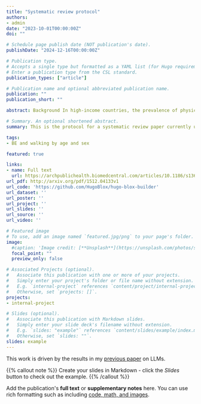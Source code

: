 ```yaml
---
title: "Systematic review protocol"
authors:
- admin
date: "2023-10-01T00:00:00Z"
doi: ""

# Schedule page publish date (NOT publication's date).
publishDate: "2024-12-16T00:00:00Z"

# Publication type.
# Accepts a single type but formatted as a YAML list (for Hugo requirements).
# Enter a publication type from the CSL standard.
publication_types: ["article"]

# Publication name and optional abbreviated publication name.
publication: ""
publication_short: ""

abstract: Background In high-income countries, the prevalence of physical inactivity and non-communicable diseases is high, and it is now well-established that insufficient physical activity is a risk factor for non-communicable diseases. Walking for recreation and transportation are effective means of improving population levels of physical activity. Research finds that the built environment (BE) can encourage or discourage walking behaviour, and this association varies for different age groups and sexes. This systematic review aims to synthesise longitudinal evidence to better understand how the BE affects recreational and transportation walking for different age groups (above 64 years and 18–64 years) and sexes in high-income countries. Method We will use Scopus, PubMed, SPORTDiscus with Full Text (EBSCO), Business Source Complete (EBSCO), Art and Architecture Archive (Proquest), Avery Index to Architectural Periodicals (ProQuest), and Art, Design & Architecture Collection (ProQuest) databases to search for relevant studies. Reviewers will screen the search results according to prespecified eligibility criteria for study inclusion in the review. Required data for the synthesis will be extracted from the included studies to answer the research questions. Further, the methodological quality of the studies included in this systematic review will be evaluated using an established instrument, and the resulting quality scores will be utilized in sensitivity analysis. The Preferred Reporting Items for Systematic Review and Meta-Analysis (PRISMA) checklist will be followed when reporting the findings. Discussion This review will identify BE attributes that are likely to influence transportation and recreational walking for younger and older adults and different sexes in high-income countries. The findings will help policymakers with making decisions around walkable built environments for older and younger adults and different sexes to keep them healthy. Trial registration This protocol of the prospective systematic review is developed following PRISMA-P guidelines and is registered on the Prospective Register of Systematic Reviews (PROSPERO) (registration ID CRD42022351919).

# Summary. An optional shortened abstract.
summary: This is the protocol for a systematic review paper currently under review in a peer-reviewed journal.

tags:
- BE and walking by age and sex

featured: true

links:
- name: Full text
  url: https://archpublichealth.biomedcentral.com/articles/10.1186/s13690-023-01194-0
url_pdf: http://arxiv.org/pdf/1512.04133v1
url_code: 'https://github.com/HugoBlox/hugo-blox-builder'
url_dataset: ''
url_poster: ''
url_project: ''
url_slides: ''
url_source: ''
url_video: ''

# Featured image
# To use, add an image named `featured.jpg/png` to your page's folder. 
image:
  #caption: 'Image credit: [**Unsplash**](https://unsplash.com/photos/s9CC2SKySJM)'
  focal_point: ""
  preview_only: false

# Associated Projects (optional).
#   Associate this publication with one or more of your projects.
#   Simply enter your project's folder or file name without extension.
#   E.g. `internal-project` references `content/project/internal-project/index.md`.
#   Otherwise, set `projects: []`.
projects:
- internal-project

# Slides (optional).
#   Associate this publication with Markdown slides.
#   Simply enter your slide deck's filename without extension.
#   E.g. `slides: "example"` references `content/slides/example/index.md`.
#   Otherwise, set `slides: ""`.
slides: example
---
```


This work is driven by the results in my [previous paper](/publication/conference-paper/) on LLMs.

{{% callout note %}}
Create your slides in Markdown - click the *Slides* button to check out the example.
{{% /callout %}}

Add the publication's **full text** or **supplementary notes** here. You can use rich formatting such as including [code, math, and images](https://docs.hugoblox.com/content/writing-markdown-latex/).
